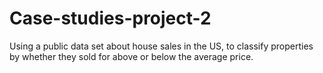 # Case-studies-project-2
Using a public data set about house sales in the US, to classify properties by whether they sold for above or below the average price.
